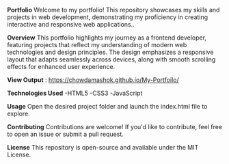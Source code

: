 **Portfolio**
Welcome to my portfolio! This repository showcases my skills and projects in web development,
demonstrating my proficiency in creating interactive and responsive web applications..

**Overview**
This portfolio highlights my journey as a frontend developer, featuring projects that reflect my understanding of modern web technologies and design principles. 
The design emphasizes a responsive layout that adapts seamlessly across devices, along with smooth scrolling effects for enhanced user experience.

**View Output** : https://chowdamashok.github.io/My-Portfoilo/

**Technologies Used**
 -HTML5
 -CSS3
 -JavaScript

**Usage**
Open the desired project folder and launch the index.html file to explore.

**Contributing**
Contributions are welcome! If you'd like to contribute, feel free to open an issue or submit a pull request.

**License**
This repository is open-source and available under the MIT License.
